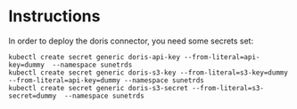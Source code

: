 # Instructions
In order to deploy the doris connector, you need some secrets set:

```
kubectl create secret generic doris-api-key --from-literal=api-key=dummy  --namespace sunetrds
kubectl create secret generic doris-s3-key --from-literal=s3-key=dummy  --from-literal=api-key=dummy --namespace sunetrds
kubectl create secret generic doris-s3-secret --from-literal=s3-secret=dummy  --namespace sunetrds
```

